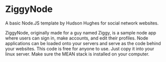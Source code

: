 # ZiggyNode
A basic Node.JS template by Hudson Hughes for social network websites.

ZiggyNode, originally made for a guy named Ziggy, is a sample node app where users can sign in, make accounts, and edit their profiles. Node applications can be loaded onto your servers and serve as the code behind your websites. This code is free for anyone to use. Just copy it into your linux server. Make sure the MEAN stack is installed on your computer.
